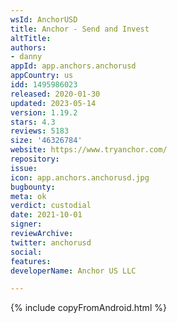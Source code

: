 ```yaml
---
wsId: AnchorUSD
title: Anchor - Send and Invest
altTitle: 
authors:
- danny
appId: app.anchors.anchorusd
appCountry: us
idd: 1495986023
released: 2020-01-30
updated: 2023-05-14
version: 1.19.2
stars: 4.3
reviews: 5183
size: '46326784'
website: https://www.tryanchor.com/
repository: 
issue: 
icon: app.anchors.anchorusd.jpg
bugbounty: 
meta: ok
verdict: custodial
date: 2021-10-01
signer: 
reviewArchive: 
twitter: anchorusd
social: 
features: 
developerName: Anchor US LLC

---
```


{% include copyFromAndroid.html %}
